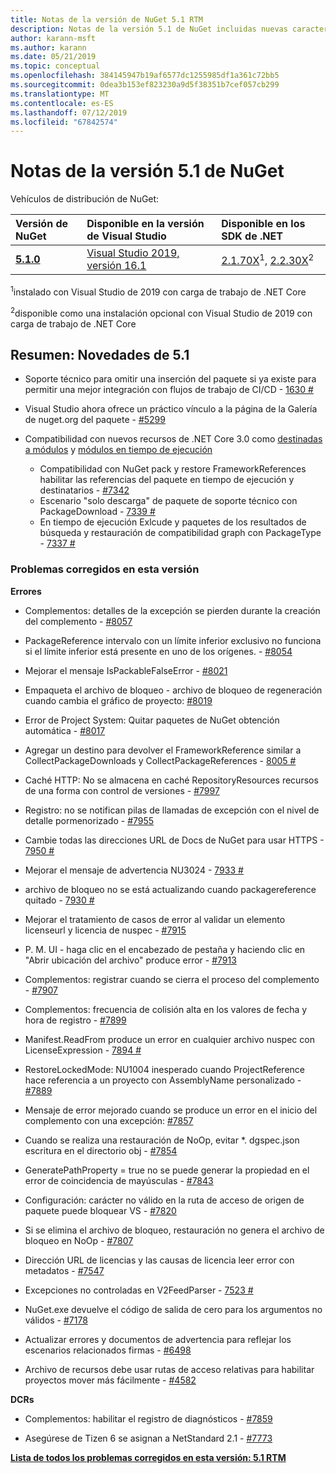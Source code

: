 ```yaml
---
title: Notas de la versión de NuGet 5.1 RTM
description: Notas de la versión 5.1 de NuGet incluidas nuevas características, correcciones de errores y dcr.
author: karann-msft
ms.author: karann
ms.date: 05/21/2019
ms.topic: conceptual
ms.openlocfilehash: 384145947b19af6577dc1255985df1a361c72bb5
ms.sourcegitcommit: 0dea3b153ef823230a9d5f38351b7cef057cb299
ms.translationtype: MT
ms.contentlocale: es-ES
ms.lasthandoff: 07/12/2019
ms.locfileid: "67842574"
---
```

# <a name="nuget-51-release-notes"></a>Notas de la versión 5.1 de NuGet

Vehículos de distribución de NuGet:

| Versión de NuGet | Disponible en la versión de Visual Studio| Disponible en los SDK de .NET|
|:---|:---|:---|
| [**5.1.0**](https://nuget.org/downloads) | [Visual Studio 2019, versión 16.1](https://visualstudio.microsoft.com/downloads/) | [2.1.70X](https://dotnet.microsoft.com/download/dotnet-core/2.1)<sup>1</sup>, [2.2.30X](https://dotnet.microsoft.com/download/dotnet-core/2.2)<sup>2</sup> |

<sup>1</sup>instalado con Visual Studio de 2019 con carga de trabajo de .NET Core 

<sup>2</sup>disponible como una instalación opcional con Visual Studio de 2019 con carga de trabajo de .NET Core

## <a name="summary-whats-new-in-51"></a>Resumen: Novedades de 5.1

* Soporte técnico para omitir una inserción del paquete si ya existe para permitir una mejor integración con flujos de trabajo de CI/CD - [1630 #](https://github.com/NuGet/Home/issues/1630#issuecomment-483461100)

* Visual Studio ahora ofrece un práctico vínculo a la página de la Galería de nuget.org del paquete - [#5299](https://github.com/NuGet/Home/issues/5299#issuecomment-494458510)

* Compatibilidad con nuevos recursos de .NET Core 3.0 como [destinadas a módulos](https://github.com/dotnet/cli/issues/10006) y [módulos en tiempo de ejecución](https://github.com/dotnet/cli/issues/10007)
  * Compatibilidad con NuGet pack y restore FrameworkReferences habilitar las referencias del paquete en tiempo de ejecución y destinatarios - [#7342](https://github.com/NuGet/Home/issues/7342)
  * Escenario "solo descarga" de paquete de soporte técnico con PackageDownload - [7339 #](https://github.com/NuGet/Home/issues/7339)
  * En tiempo de ejecución Exlcude y paquetes de los resultados de búsqueda y restauración de compatibilidad graph con PackageType - [7337 #](https://github.com/NuGet/Home/issues/7337)

### <a name="issues-fixed-in-this-release"></a>Problemas corregidos en esta versión

**Errores**

* Complementos: detalles de la excepción se pierden durante la creación del complemento - [#8057](https://github.com/NuGet/Home/issues/8057)

* PackageReference intervalo con un límite inferior exclusivo no funciona si el límite inferior está presente en uno de los orígenes. - [#8054](https://github.com/NuGet/Home/issues/8054)

* Mejorar el mensaje IsPackableFalseError - [#8021](https://github.com/NuGet/Home/issues/8021)

* Empaqueta el archivo de bloqueo - archivo de bloqueo de regeneración cuando cambia el gráfico de proyecto: [#8019](https://github.com/NuGet/Home/issues/8019)

* Error de Project System: Quitar paquetes de NuGet obtención automática - [#8017](https://github.com/NuGet/Home/issues/8017)

* Agregar un destino para devolver el FrameworkReference similar a CollectPackageDownloads y CollectPackageReferences - [8005 #](https://github.com/NuGet/Home/issues/8005)

* Caché HTTP:  No se almacena en caché RepositoryResources recursos de una forma con control de versiones - [#7997](https://github.com/NuGet/Home/issues/7997)

* Registro: no se notifican pilas de llamadas de excepción con el nivel de detalle pormenorizado - [#7955](https://github.com/NuGet/Home/issues/7955)

* Cambie todas las direcciones URL de Docs de NuGet para usar HTTPS - [7950 #](https://github.com/NuGet/Home/issues/7950)

* Mejorar el mensaje de advertencia NU3024 - [7933 #](https://github.com/NuGet/Home/issues/7933)

* archivo de bloqueo no se está actualizando cuando packagereference quitado - [7930 #](https://github.com/NuGet/Home/issues/7930)

* Mejorar el tratamiento de casos de error al validar un elemento licenseurl y licencia de nuspec - [#7915](https://github.com/NuGet/Home/issues/7915)

* P. M. UI - haga clic en el encabezado de pestaña y haciendo clic en "Abrir ubicación del archivo" produce error - [#7913](https://github.com/NuGet/Home/issues/7913)

* Complementos: registrar cuando se cierra el proceso del complemento - [#7907](https://github.com/NuGet/Home/issues/7907)

* Complementos: frecuencia de colisión alta en los valores de fecha y hora de registro - [#7899](https://github.com/NuGet/Home/issues/7899)

* Manifest.ReadFrom produce un error en cualquier archivo nuspec con LicenseExpression - [7894 #](https://github.com/NuGet/Home/issues/7894)

* RestoreLockedMode: NU1004 inesperado cuando ProjectReference hace referencia a un proyecto con AssemblyName personalizado - [#7889](https://github.com/NuGet/Home/issues/7889)

* Mensaje de error mejorado cuando se produce un error en el inicio del complemento con una excepción: [#7857](https://github.com/NuGet/Home/issues/7857)

* Cuando se realiza una restauración de NoOp, evitar *. dgspec.json escritura en el directorio obj - [#7854](https://github.com/NuGet/Home/issues/7854)

* GeneratePathProperty = true no se puede generar la propiedad en el error de coincidencia de mayúsculas - [#7843](https://github.com/NuGet/Home/issues/7843)

* Configuración: carácter no válido en la ruta de acceso de origen de paquete puede bloquear VS - [#7820](https://github.com/NuGet/Home/issues/7820)

* Si se elimina el archivo de bloqueo, restauración no genera el archivo de bloqueo en NoOp - [#7807](https://github.com/NuGet/Home/issues/7807)

* Dirección URL de licencias y las causas de licencia leer error con metadatos - [#7547](https://github.com/NuGet/Home/issues/7547)

* Excepciones no controladas en V2FeedParser - [7523 #](https://github.com/NuGet/Home/issues/7523)

* NuGet.exe devuelve el código de salida de cero para los argumentos no válidos - [#7178](https://github.com/NuGet/Home/issues/7178)

* Actualizar errores y documentos de advertencia para reflejar los escenarios relacionados firmas - [#6498](https://github.com/NuGet/Home/issues/6498)

* Archivo de recursos debe usar rutas de acceso relativas para habilitar proyectos mover más fácilmente - [#4582](https://github.com/NuGet/Home/issues/4582)

**DCRs**

* Complementos: habilitar el registro de diagnósticos - [#7859](https://github.com/NuGet/Home/issues/7859)

* Asegúrese de Tizen 6 se asignan a NetStandard 2.1 - [#7773](https://github.com/NuGet/Home/issues/7773)

**[Lista de todos los problemas corregidos en esta versión: 5.1 RTM](https://github.com/nuget/home/issues?q=is%3Aissue+is%3Aclosed+milestone%3A%225.1")**
